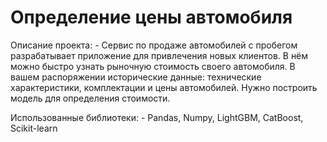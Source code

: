 # Определение цены автомобиля

Описание проекта:
    - Сервис по продаже автомобилей с пробегом разрабатывает приложение для привлечения новых клиентов. В нём можно быстро узнать рыночную стоимость своего автомобиля. В вашем распоряжении исторические данные: технические характеристики, комплектации и цены автомобилей. Нужно построить модель для определения стоимости. 

Использованные библиотеки:
    - Pandas, Numpy, LightGBM, CatBoost, Scikit-learn
